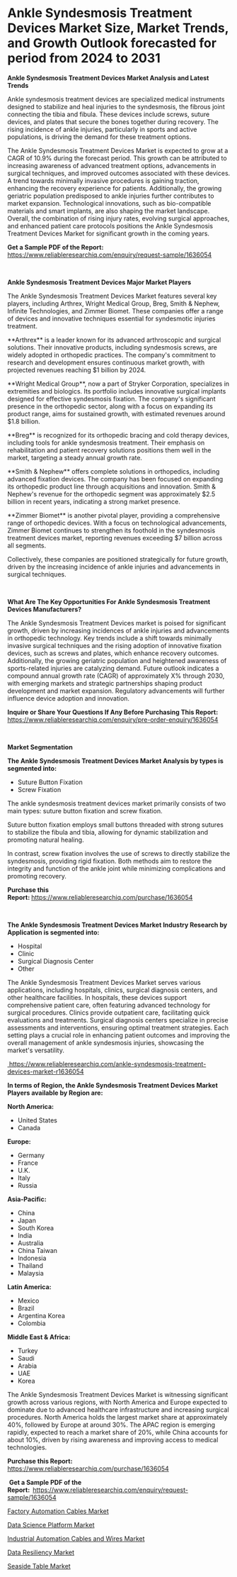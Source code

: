 <p><h1>Ankle Syndesmosis Treatment Devices Market Size, Market Trends, and Growth Outlook forecasted for period from 2024 to 2031</h1></p><p><strong>Ankle Syndesmosis Treatment Devices Market Analysis and Latest Trends</strong></p>
<p><p>Ankle syndesmosis treatment devices are specialized medical instruments designed to stabilize and heal injuries to the syndesmosis, the fibrous joint connecting the tibia and fibula. These devices include screws, suture devices, and plates that secure the bones together during recovery. The rising incidence of ankle injuries, particularly in sports and active populations, is driving the demand for these treatment options.</p><p>The Ankle Syndesmosis Treatment Devices Market is expected to grow at a CAGR of 10.9% during the forecast period. This growth can be attributed to increasing awareness of advanced treatment options, advancements in surgical techniques, and improved outcomes associated with these devices. A trend towards minimally invasive procedures is gaining traction, enhancing the recovery experience for patients. Additionally, the growing geriatric population predisposed to ankle injuries further contributes to market expansion. Technological innovations, such as bio-compatible materials and smart implants, are also shaping the market landscape. Overall, the combination of rising injury rates, evolving surgical approaches, and enhanced patient care protocols positions the Ankle Syndesmosis Treatment Devices Market for significant growth in the coming years.</p></p>
<p><strong>Get a Sample PDF of the Report:&nbsp;</strong> <a href="https://www.reliableresearchiq.com/enquiry/request-sample/1636054">https://www.reliableresearchiq.com/enquiry/request-sample/1636054</a></p>
<p>&nbsp;</p>
<p><strong>Ankle Syndesmosis Treatment Devices Major Market Players</strong></p>
<p><p>The Ankle Syndesmosis Treatment Devices Market features several key players, including Arthrex, Wright Medical Group, Breg, Smith & Nephew, Infinite Technologies, and Zimmer Biomet. These companies offer a range of devices and innovative techniques essential for syndesmotic injuries treatment.</p><p>**Arthrex** is a leader known for its advanced arthroscopic and surgical solutions. Their innovative products, including syndesmosis screws, are widely adopted in orthopedic practices. The company's commitment to research and development ensures continuous market growth, with projected revenues reaching $1 billion by 2024.</p><p>**Wright Medical Group**, now a part of Stryker Corporation, specializes in extremities and biologics. Its portfolio includes innovative surgical implants designed for effective syndesmosis fixation. The company's significant presence in the orthopedic sector, along with a focus on expanding its product range, aims for sustained growth, with estimated revenues around $1.8 billion.</p><p>**Breg** is recognized for its orthopedic bracing and cold therapy devices, including tools for ankle syndesmosis treatment. Their emphasis on rehabilitation and patient recovery solutions positions them well in the market, targeting a steady annual growth rate.</p><p>**Smith & Nephew** offers complete solutions in orthopedics, including advanced fixation devices. The company has been focused on expanding its orthopedic product line through acquisitions and innovation. Smith & Nephew's revenue for the orthopedic segment was approximately $2.5 billion in recent years, indicating a strong market presence.</p><p>**Zimmer Biomet** is another pivotal player, providing a comprehensive range of orthopedic devices. With a focus on technological advancements, Zimmer Biomet continues to strengthen its foothold in the syndesmosis treatment devices market, reporting revenues exceeding $7 billion across all segments.</p><p>Collectively, these companies are positioned strategically for future growth, driven by the increasing incidence of ankle injuries and advancements in surgical techniques.</p></p>
<p>&nbsp;</p>
<p><strong>What Are The Key Opportunities For Ankle Syndesmosis Treatment Devices Manufacturers?</strong></p>
<p><p>The Ankle Syndesmosis Treatment Devices market is poised for significant growth, driven by increasing incidences of ankle injuries and advancements in orthopedic technology. Key trends include a shift towards minimally invasive surgical techniques and the rising adoption of innovative fixation devices, such as screws and plates, which enhance recovery outcomes. Additionally, the growing geriatric population and heightened awareness of sports-related injuries are catalyzing demand. Future outlook indicates a compound annual growth rate (CAGR) of approximately X% through 2030, with emerging markets and strategic partnerships shaping product development and market expansion. Regulatory advancements will further influence device adoption and innovation.</p></p>
<p><strong>Inquire or Share Your Questions If Any Before Purchasing This Report:</strong> <a href="https://www.reliableresearchiq.com/enquiry/pre-order-enquiry/1636054">https://www.reliableresearchiq.com/enquiry/pre-order-enquiry/1636054</a></p>
<p>&nbsp;</p>
<p><strong>Market Segmentation</strong></p>
<p><strong>The Ankle Syndesmosis Treatment Devices Market Analysis by types is segmented into:</strong></p>
<p><ul><li>Suture Button Fixation</li><li>Screw Fixation</li></ul></p>
<p><p>The ankle syndesmosis treatment devices market primarily consists of two main types: suture button fixation and screw fixation. </p><p>Suture button fixation employs small buttons threaded with strong sutures to stabilize the fibula and tibia, allowing for dynamic stabilization and promoting natural healing. </p><p>In contrast, screw fixation involves the use of screws to directly stabilize the syndesmosis, providing rigid fixation. Both methods aim to restore the integrity and function of the ankle joint while minimizing complications and promoting recovery.</p></p>
<p><strong>Purchase this Report:&nbsp;</strong><a href="https://www.reliableresearchiq.com/purchase/1636054">https://www.reliableresearchiq.com/purchase/1636054</a></p>
<p>&nbsp;</p>
<p><strong>The Ankle Syndesmosis Treatment Devices Market Industry Research by Application is segmented into:</strong></p>
<p><ul><li>Hospital</li><li>Clinic</li><li>Surgical Diagnosis Center</li><li>Other</li></ul></p>
<p><p>The Ankle Syndesmosis Treatment Devices Market serves various applications, including hospitals, clinics, surgical diagnosis centers, and other healthcare facilities. In hospitals, these devices support comprehensive patient care, often featuring advanced technology for surgical procedures. Clinics provide outpatient care, facilitating quick evaluations and treatments. Surgical diagnosis centers specialize in precise assessments and interventions, ensuring optimal treatment strategies. Each setting plays a crucial role in enhancing patient outcomes and improving the overall management of ankle syndesmosis injuries, showcasing the market's versatility.</p></p>
<p><a href="https://www.reliableresearchiq.com/ankle-syndesmosis-treatment-devices-market-r1636054">&nbsp;https://www.reliableresearchiq.com/ankle-syndesmosis-treatment-devices-market-r1636054</a></p>
<p><strong>In terms of Region, the Ankle Syndesmosis Treatment Devices Market Players available by Region are:</strong></p>
<p>
    <p> <strong> North America: </strong>
        <ul>
            <li>United States</li>
            <li>Canada</li>
        </ul>
        </p> 
    <p> <strong> Europe: </strong>
        <ul>
            <li>Germany</li>
            <li>France</li>
            <li>U.K.</li>
            <li>Italy</li>
            <li>Russia</li>
        </ul>
        </p> 
    <p> <strong> Asia-Pacific: </strong>
        <ul>
            <li>China</li>
            <li>Japan</li>
            <li>South Korea</li>
            <li>India</li>
            <li>Australia</li>
            <li>China Taiwan</li>
            <li>Indonesia</li>
            <li>Thailand</li>
            <li>Malaysia</li>
        </ul>
        </p> 
    <p> <strong> Latin America: </strong>
        <ul>
            <li>Mexico</li>
            <li>Brazil</li>
            <li>Argentina Korea</li>
            <li>Colombia</li>
        </ul>
        </p> 
    <p> <strong> Middle East & Africa: </strong>
        <ul>
            <li>Turkey</li>
            <li>Saudi</li>
            <li>Arabia</li>
            <li>UAE</li>
            <li>Korea</li>
        </ul>
    </p>
    </p>
<p><p>The Ankle Syndesmosis Treatment Devices Market is witnessing significant growth across various regions, with North America and Europe expected to dominate due to advanced healthcare infrastructure and increasing surgical procedures. North America holds the largest market share at approximately 40%, followed by Europe at around 30%. The APAC region is emerging rapidly, expected to reach a market share of 20%, while China accounts for about 10%, driven by rising awareness and improving access to medical technologies.</p></p>
<p><strong>Purchase this Report: </strong><a href="https://www.reliableresearchiq.com/purchase/1636054">https://www.reliableresearchiq.com/purchase/1636054</a></p>
<p>&nbsp;<strong>Get a Sample PDF of the Report:&nbsp;&nbsp;</strong><a href="https://www.reliableresearchiq.com/enquiry/request-sample/1636054">https://www.reliableresearchiq.com/enquiry/request-sample/1636054</a></p>
<p><strong></strong></p>
<p><p><a href="https://medium.com/@cute_priencsss/factory-automation-cables-market-outlook-complete-industry-analysis-2024-to-2031-830b7eaebc7b?postPublishedType=repub">Factory Automation Cables Market</a></p><p><a href="https://www.linkedin.com/pulse/data-science-platform-market-emerging-trends-future-prospects-fyumc">Data Science Platform Market</a></p><p><a href="https://medium.com/@cute_priencsss/industrial-automation-cables-and-wires-market-size-share-competitive-landscape-and-trend-analysis-bf70cfabbe7f">Industrial Automation Cables and Wires Market</a></p><p><a href="https://www.linkedin.com/pulse/market-insights-global-data-resiliency-forecast-innovation-ax6gc">Data Resiliency Market</a></p><p><a href="https://issuu.com/reportprime-2/docs/seaside-table-market-size-2030.pptx_e388dcaea7753a">Seaside Table Market</a></p></p>